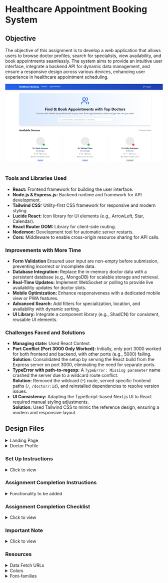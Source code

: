 # Healthcare Appointment Booking System

## Objective
The objective of this assignment is to develop a web application that allows users to browse doctor profiles, search for specialists, view availability, and book appointments seamlessly. The system aims to provide an intuitive user interface, integrate a backend API for dynamic data management, and ensure a responsive design across various devices, enhancing user experience in healthcare appointment scheduling.

<div style="text-align: center;">
     <img src="images\preview.png" alt="ui">
</div>
<br/>

### Tools and Libraries Used

- **React:** Frontend framework for building the user interface.
- **Node.js & Express.js:** Backend runtime and framework for API development.
- **Tailwind CSS:** Utility-first CSS framework for responsive and modern styling.
- **Lucide React:** Icon library for UI elements (e.g., ArrowLeft, Star, Calendar).
- **React Router DOM:** Library for client-side routing.
- **Nodemon:** Development tool for automatic server restarts.
- **Cors:** Middleware to enable cross-origin resource sharing for API calls.

### Improvements with More Time

- **Form Validation** Ensured user input are non-empty before submission, preventing incorrect or incomplete data.
- **Database Integration:** Replace the in-memory doctor data with a persistent database (e.g., MongoDB) for scalable storage and retrieval.
- **Real-Time Updates:** Implement WebSocket or polling to provide live availability updates for doctor slots.
- **Mobile Optimization:** Enhance responsiveness with a dedicated mobile view or PWA features.
- **Advanced Search:** Add filters for specialization, location, and availability with dynamic sorting.
- **UI Library:** Integrate a component library (e.g., ShadCN) for consistent, reusable UI elements.


### Challenges Faced and Solutions

- **Managing state:** Used React Context.
- **Port Conflict (Port 3000 Only Worked):** Initially, only port 3000 worked for both frontend and backend, with other ports (e.g., 5000) failing.<br/>
**Solution:** Consolidated the setup by serving the React build from the Express server on port 3000, eliminating the need for separate ports.
- **TypeError with path-to-regexp:** A `TypeError: Missing parameter` name crashed the server due to a wildcard route conflict.<br/>
**Solution:** Removed the wildcard (`*`) route, served specific frontend paths (`/`, `/doctor/:id`), and reinstalled dependencies to resolve version issues.
- **UI Consistency:** Adapting the TypeScript-based Next.js UI to React required manual styling adjustments.<br/>
**Solution:** Used Tailwind CSS to mimic the reference design, ensuring a modern and responsive layout.

## Design Files

<details>
<summary>Landing Page</summary>
<br/>

- [Extra Small (Size < 576px) and Small (Size >= 576px)](images\landing_page_sm.jpeg)

- [Medium (Size >= 768px), Large (Size >= 992px) and Extra Large (Size >= 1200px)](images\landing_page_lg.jpeg)
</details>

<details>
<summary>Doctor Profile</summary>
<br/>

- [Extra Small (Size < 576px) and Small (Size >= 576px)](images\doctor_profile_sm.jpeg)

- [Medium (Size >= 768px), Large (Size >= 992px) and Extra Large (Size >= 1200px)](images\doctor_profile_lg.jpeg)

- [Appointment Approval](images\appointment_approval.jpeg)
</details>

### Set Up Instructions

<details>
<summary>Click to view</summary>

- Download dependencies by running `npm install` in both `client` and `server` directories.
- Start up the app using `node index.js` or `nodemon index.js` in the `server` directory.

</details>

### Assignment Completion Instructions

<details>
<summary>Functionality to be added</summary>
<br/>

The app must have the following functionalities:

- Display a landing page with a list of doctors, searchable by name or specialization.
- Allow navigation to individual doctor profiles showing details (name, specialization, rating, location, bio, availability, and slots).
- Enable users to book appointments with available doctors, including form validation for patient name, email, date, and time.
- Show a confirmation page after successful booking with appointment details.
- Display a list of booked appointments on the landing page.
- Ensure responsive design across all device sizes (XS to XL).
- Integrate a backend API to fetch and manage doctor data dynamically.

</details>

### Assignment Completion Checklist

<details>
<summary>Click to view</summary>

- The completion Checklist includes the below-mentioned points:
  - [x] I have completed all the functionalities asked in the assignment.
  - [x] I have used only the resources (Frameworks, Design files, APIs, third-party packages) mentioned in the assignment.
  - [x] I have modified the README.md file based on my assignment instructions.
  - [x] I have completed the assignment **ON TIME** (by 06:10 PM IST on Sunday, August 03, 2025).
- **Specific Checklist**:
  - [x] Implemented dynamic doctor data fetching from the backend.
  - [x] Ensured UI updates reflect the provided TypeScript reference design.
  - [x] Verified booking functionality with form validation and confirmation.
  - [x] Tested responsiveness across device sizes.

</details>

### Important Note

<details>
<summary>Click to view</summary>
<br/>

- No user authentication is implemented; the app runs in a demo mode with static doctor data.

</details>

### Resources

<details>
<summary>Data Fetch URLs</summary>
<br/>

- `http://localhost:3000/api/doctors` - Fetch all doctors.
- `http://localhost:3000/api/doctors/:id` - Fetch a specific doctor by ID.

</details>

<details>
<summary>Colors</summary>
<br/>

- <div style="background-color: #214ec7; width: 150px; padding: 10px; color: white">Hex: #214ec7 (Blue Primary)</div>
- <div style="background-color: #22c55e; width: 150px; padding: 10px; color: white">Hex: #22c55e (Green Success)</div>
- <div style="background-color: #ef4444; width: 150px; padding: 10px; color: white">Hex: #ef4444 (Red Error)</div>
- Background: `#ffffff` (White)

</details>

<details>
<summary>Font-families</summary>

- Primary: `Inter` (via Tailwind CSS or local import).
- Fallback: `sans-serif`.

</details>